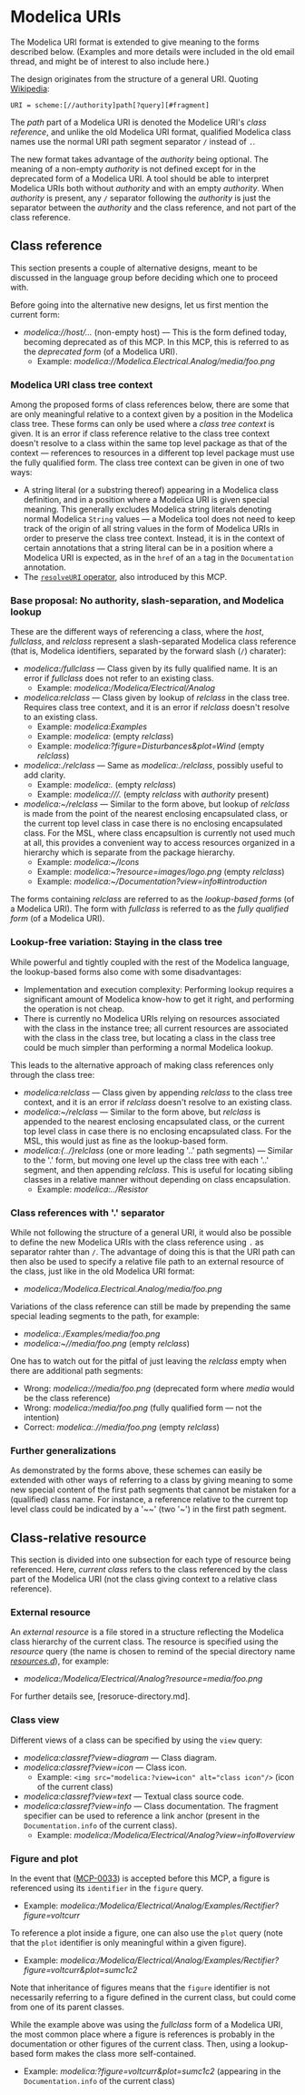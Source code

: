 # Modelica URIs

The Modelica URI format is extended to give meaning to the forms described below.  (Examples and more details were included in the old email thread, and might be of interest to also include here.)

The design originates from the structure of a general URI.  Quoting [Wikipedia](https://en.wikipedia.org/wiki/Uniform_Resource_Identifier):
```
URI = scheme:[//authority]path[?query][#fragment]
```

The _path_ part of a Modelica URI is denoted the Modelice URI's _class reference_, and unlike the old Modelica URI format, qualified Modelica class names use the normal URI path segment separator `/` instead of `.`.

The new format takes advantage of the _authority_ being optional.  The meaning of a non-empty _authority_ is not defined except for in the deprecated form of a Modelica URI.  A tool should be able to interpret Modelica URIs both without _authority_ and with an empty _authority_.  When _authority_ is present, any `/` separator following the _authority_ is just the separator between the _authority_ and the class reference, and not part of the class reference.

## Class reference

This section presents a couple of alternative designs, meant to be discussed in the language group before deciding which one to proceed with.

Before going into the alternative new designs, let us first mention the current form:
- _modelica://host/…_ (non-empty host) — This is the form defined today, becoming deprecated as of this MCP.  In this MCP, this is referred to as the _deprecated form_ (of a Modelica URI).
  * Example: _modelica://Modelica.Electrical.Analog/media/foo.png_

### Modelica URI class tree context

Among the proposed forms of class references below, there are some that are only meaningful relative to a context given by a position in the Modelica class tree.  These forms can only be used where a _class tree context_ is given.  It is an error if class reference relative to the class tree context doesn't resolve to a class within the same top level package as that of the context — references to resources in a different top level package must use the fully qualified form.  The class tree context can be given in one of two ways:
- A string literal (or a substring thereof) appearing in a Modelica class definition, and in a position where a Modelica URI is given special meaning.  This generally excludes Modelica string literals denoting normal Modelica `String` values — a Modelica tool does not need to keep track of the origin of all string values in the form of Modelica URIs in order to preserve the class tree context.  Instead, it is in the context of certain annotations that a string literal can be in a position where a Modelica URI is expected, as in the `href` of an `a` tag in the `Documentation` annotation.
- The [`resolveURI` operator](resolve-uri.md), also introduced by this MCP.


### Base proposal: No authority, slash-separation, and Modelica lookup

These are the different ways of referencing a class, where the _host_, _fullclass_, and _relclass_ represent a slash-separated Modelica class reference (that is, Modelica identifiers, separated by the forward slash (`/`) charater):
- _modelica:/fullclass_ — Class given by its fully qualified name.  It is an error if _fullclass_ does not refer to an existing class.
  * Example: _modelica:/Modelica/Electrical/Analog_
- _modelica:relclass_ — Class given by lookup of _relclass_ in the class tree.  Requires class tree context, and it is an error if _relclass_ doesn't resolve to an existing class.
  * Example: _modelica:Examples_
  * Example: _modelica:_ (empty _relclass_)
  * Example: _modelica:?figure=Disturbances&plot=Wind_ (empty _relclass_)
- _modelica:./relclass_ — Same as _modelica:./relclass_, possibly useful to add clarity.
  * Example: _modelica:._ (empty _relclass_)
  * Example: _modelica:///._ (empty _relclass_ with _authority_ present)
- _modelica:~/relclass_ — Similar to the form above, but lookup of _relclass_ is made from the point of the nearest enclosing encapsulated class, or the current top level class in case there is no enclosing encapsulated class.  For the MSL, where class encapsultion is currently not used much at all, this provides a convenient way to access resources organized in a hierarchy which is separate from the package hierarchy.
  * Example: _modelica:~/Icons_
  * Example: _modelica:~?resource=images/logo.png_ (empty _relclass_)
  * Example: _modelica:~/Documentation?view=info#introduction_

The forms containing _relclass_ are referred to as the _lookup-based forms_ (of a Modelica URI).  The form with _fullclass_ is referred to as the _fully qualified form_ (of a Modelica URI).

### Lookup-free variation: Staying in the class tree

While powerful and tightly coupled with the rest of the Modelica language, the lookup-based forms also come with some disadvantages:
- Implementation and execution complexity: Performing lookup requires a significant amount of Modelica know-how to get it right, and performing the operation is not cheap.
- There is currently no Modelica URIs relying on resources associated with the class in the instance tree; all current resources are associated with the class in the class tree, but locating a class in the class tree could be much simpler than performing a normal Modelica lookup.

This leads to the alternative approach of making class references only through the class tree:
- _modelica:relclass_ — Class given by appending _relclass_ to the class tree context, and it is an error if _relclass_ doesn't resolve to an existing class.
- _modelica:~/relclass_ — Similar to the form above, but _relclass_ is appended to the nearest enclosing encapsulated class, or the current top level class in case there is no enclosing encapsulated class.  For the MSL, this would just as fine as the lookup-based form.
- _modelica:{../}relclass_ (one or more leading '..' path segments) — Similar to the '.' form, but moving one level up the class tree with each '..' segment, and then appending _relclass_.  This is useful for locating sibling classes in a relative manner without depending on class encapsulation.
  * Example: _modelica:../Resistor_

### Class references with '.' separator

While not following the structure of a general URI, it would also be possible to define the new Modelica URIs with the class reference using `.` as separator rahter than `/`.  The advantage of doing this is that the URI path can then also be used to specify a relative file path to an external resource of the class, just like in the old Modelica URI format:
* _modelica:/Modelica.Electrical.Analog/media/foo.png_

Variations of the class reference can still be made by prepending the same special leading segments to the path, for example:
* _modelica:./Examples/media/foo.png_
* _modelica:~//media/foo.png_ (empty _relclass_)

One has to watch out for the pitfal of just leaving the _relclass_ empty when there are additional path segments:
  * Wrong: _modelica://media/foo.png_ (deprecated form where _media_ would be the class reference)
  * Wrong: _modelica:/media/foo.png_ (fully qualified form — not the intention)
  * Correct: _modelica:.//media/foo.png_ (empty _relclass_)

### Further generalizations

As demonstrated by the forms above, these schemes can easily be extended with other ways of referring to a class by giving meaning to some new special content of the first path segments that cannot be mistaken for a (qualified) class name.  For instance, a reference relative to the current top level class could be indicated by a '~~' (two '~') in the first path segment.

## Class-relative resource

This section is divided into one subsection for each type of resource being referenced.  Here, _current class_ refers to the class referenced by the class part of the Modelica URI (not the class giving context to a relative class reference).

### External resource

An _external resource_ is a file stored in a structure reflecting the Modelica class hierarchy of the current class.  The resource is specified using the _resource_ query (the name is chosen to remind of the special directory name [_resources.d_](resource-directory.md)), for example:
- _modelica:/Modelica/Electrical/Analog?resource=media/foo.png_

For further details see, [resoruce-directory.md].

### Class view

Different views of a class can be specified by using the `view` query:
- _modelica:classref?view=diagram_ — Class diagram.
- _modelica:classref?view=icon_ — Class icon.
  * Example: `<img src="modelica:?view=icon" alt="class icon"/>` (icon of the current class)
- _modelica:classref?view=text_ — Textual class source code.
- _modelica:classref?view=info_ — Class documentation.  The fragment specifier can be used to reference a link anchor (present in the `Documentation.info` of the current class).
  * Example: _modelica:/Modelica/Electrical/Analog?view=info#overview_

### Figure and plot

In the event that ([MCP-0033](https://github.com/modelica/ModelicaSpecification/pull/2482)) is accepted before this MCP, a figure is referenced using its `identifier` in the `figure` query.
  * Example: _modelica:/Modelica/Electrical/Analog/Examples/Rectifier?figure=voltcurr_

To reference a plot inside a figure, one can also use the `plot` query (note that the `plot` identifier is only meaningful within a given figure).
  * Example: _modelica:/Modelica/Electrical/Analog/Examples/Rectifier?figure=voltcurr&plot=sumc1c2_

Note that inheritance of figures means that the `figure` identifier is not necessarily referring to a figure defined in the current class, but could come from one of its parent classes.

While the example above was using the _fullclass_ form of a Modelica URI, the most common place where a figure is references is probably in the documentation or other figures of the current class.  Then, using a lookup-based form makes the class more self-contained.
  * Example: _modelica:?figure=voltcurr&plot=sumc1c2_ (appearing in the `Documentation.info` of the current class)
